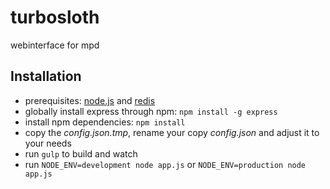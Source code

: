 # turbosloth
webinterface for mpd

Installation
-----------------
* prerequisites: [node.js](http://nodejs.org/) and [redis](http://redis.io/)
* globally install express through npm: `npm install -g express`
* install npm dependencies: `npm install`
* copy the *config.json.tmp*, rename your copy *config.json* and adjust it to your needs
* run `gulp` to build and watch
* run `NODE_ENV=development node app.js` or `NODE_ENV=production node app.js`
